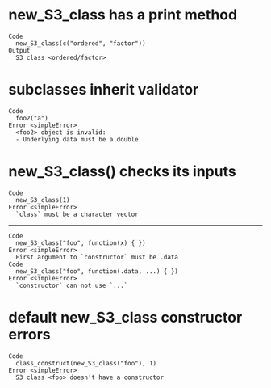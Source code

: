 # new_S3_class has a print method

    Code
      new_S3_class(c("ordered", "factor"))
    Output
      S3 class <ordered/factor>

# subclasses inherit validator

    Code
      foo2("a")
    Error <simpleError>
      <foo2> object is invalid:
      - Underlying data must be a double

# new_S3_class() checks its inputs

    Code
      new_S3_class(1)
    Error <simpleError>
      `class` must be a character vector

---

    Code
      new_S3_class("foo", function(x) { })
    Error <simpleError>
      First argument to `constructor` must be .data
    Code
      new_S3_class("foo", function(.data, ...) { })
    Error <simpleError>
      `constructor` can not use `...`

# default new_S3_class constructor errors

    Code
      class_construct(new_S3_class("foo"), 1)
    Error <simpleError>
      S3 class <foo> doesn't have a constructor

